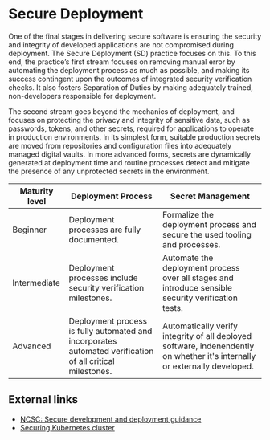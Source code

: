 # Secure Deployment

One of the final stages in delivering secure software is ensuring the security and integrity of developed applications are not compromised during deployment. The Secure Deployment (SD) practice focuses on this. To this end, the practice’s first stream focuses on removing manual error by automating the deployment process as much as possible, and making its success contingent upon the outcomes of integrated security verification checks. It also fosters Separation of Duties by making adequately trained, non-developers responsible for deployment.

The second stream goes beyond the mechanics of deployment, and focuses on protecting the privacy and integrity of sensitive data, such as passwords, tokens, and other secrets, required for applications to operate in production environments. In its simplest form, suitable production secrets are moved from repositories and configuration files into adequately managed digital vaults. In more advanced forms, secrets are dynamically generated at deployment time and routine processes detect and mitigate the presence of any unprotected secrets in the environment.

| Maturity level | Deployment Process                                                                                        | Secret Management                                                                                                          |
| -------------- | --------------------------------------------------------------------------------------------------------- | -------------------------------------------------------------------------------------------------------------------------- |
| Beginner       | Deployment processes are fully documented.                                                                | Formalize the deployment process and secure the used tooling and processes.                                                | Introduce basic protection measures to limit access to your production secrets. |
| Intermediate   | Deployment processes include security verification milestones.                                            | Automate the deployment process over all stages and introduce sensible security verification tests.                        | Inject secrets dynamically during deployment process from hardened storages and audit all human access to them. |
| Advanced       | Deployment process is fully automated and incorporates automated verification of all critical milestones. | Automatically verify integrity of all deployed software, indenendently on whether it's internally or externally developed. | Improve the lifecycle of application secrets by regularly generating them and by ensuring proper use. |

## External links

- [NCSC: Secure development and deployment guidance](https://www.ncsc.gov.uk/collection/developers-collection)
- [Securing Kubernetes cluster](https://kubernetes.io/docs/tasks/administer-cluster/securing-a-cluster/)
